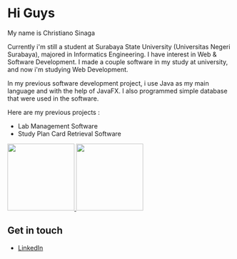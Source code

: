 Hi Guys
==
My name is Christiano Sinaga

Currently i'm still a student at Surabaya State University (Universitas Negeri Surabaya), majored in Informatics Engineering.
I have interest in Web & Software Development. I made a couple software in my study at university, and now i'm studying Web Development.

In my previous software development project, i use Java as my main language and with the help of JavaFX. I also programmed simple database that were used in the software.

Here are my previous projects :
- Lab Management Software
- Study Plan Card Retrieval Software

<p align="left">
<a href="https://github.com/christianoSinaga">
  <img height="150em" src="https://github-readme-stats-eight-theta.vercel.app/api?username=christianoSinaga&show_icons=true&theme=algolia&include_all_commits=true&count_private=true"/>
  <img height="150em" src="https://github-readme-stats-eight-theta.vercel.app/api/top-langs/?username=christianoSinaga&layout=compact&langs_count=8&theme=algolia"/>
</a>
</p>

Get in touch
--
- [LinkedIn](https://www.linkedin.com/in/christiano-sinaga/)
